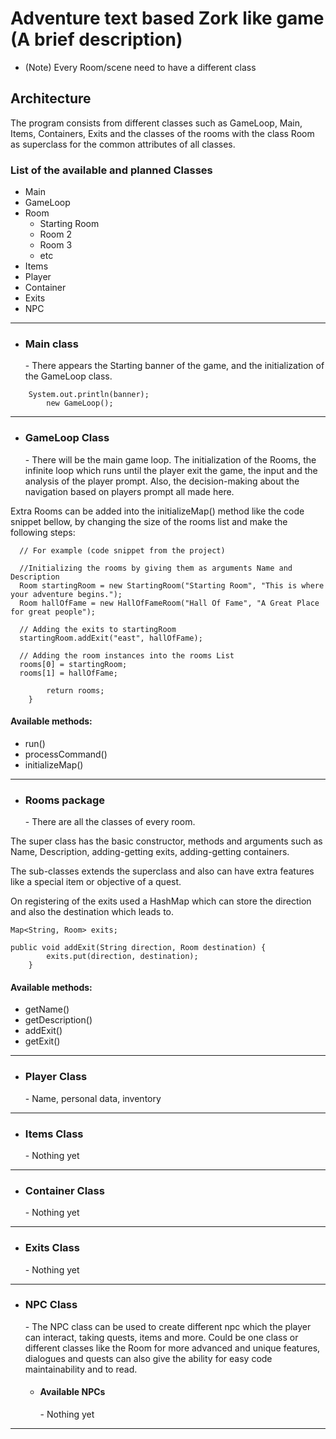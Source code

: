# Adventure text based Zork like game (A brief description)

- (Note) Every Room/scene need to have a different class 

## Architecture
The program consists from different classes such as GameLoop, Main, Items, Containers, Exits and the classes of the
rooms with the class Room as superclass for the common attributes of all classes.

### List of the available and planned Classes
- Main
- GameLoop
- Room
   - Starting Room
   - Room 2
   - Room 3
   - etc
- Items
- Player
- Container
- Exits
- NPC

<hr>

- <h3>Main class </h3>
  - There appears the Starting banner of the game, and the initialization of the GameLoop class.
```
    System.out.println(banner);
        new GameLoop();
```

<hr>

- <h3>GameLoop Class</h3>
  - There will be the main game loop. The initialization of the Rooms, the infinite loop which runs until
    the player exit the game, the input and the analysis of the player prompt. Also, the decision-making
    about the navigation based on players prompt all made here.
    
Extra Rooms can be added into the initializeMap() method like the code snippet bellow, by changing
the size of the rooms list and make the following steps:
```
  // For example (code snippet from the project)
  
  //Initializing the rooms by giving them as arguments Name and Description
  Room startingRoom = new StartingRoom("Starting Room", "This is where your adventure begins.");
  Room hallOfFame = new HallOfFameRoom("Hall Of Fame", "A Great Place for great people");

  // Adding the exits to startingRoom
  startingRoom.addExit("east", hallOfFame);

  // Adding the room instances into the rooms List
  rooms[0] = startingRoom;
  rooms[1] = hallOfFame;

        return rooms;
    }
```

<h4>Available methods:</h4>

- run()
- processCommand()
- initializeMap()

<hr>

- <h3>Rooms package</h3>
  - There are all the classes of every room.
    
The super class has the basic constructor, methods and arguments such as Name, Description, 
adding-getting exits, adding-getting containers.

The sub-classes extends the superclass and also can have extra features like a special item or objective
of a quest.

On registering of the exits used a HashMap which can store the direction and also the destination which leads to.
```
Map<String, Room> exits;

public void addExit(String direction, Room destination) {
        exits.put(direction, destination);
    }
```

<h4>Available methods:</h4>

- getName()
- getDescription()
- addExit()
- getExit()
    
<hr>

- <h3>Player Class</h3>
  - Name, personal data, inventory
    
<hr>

- <h3>Items Class</h3>
  - Nothing yet

<hr>

- <h3>Container Class</h3>
    - Nothing yet

<hr>

- <h3>Exits Class</h3>
    - Nothing yet

<hr>

- <h3>NPC Class</h3>
    - The NPC class can be used to create different npc which the player can interact, taking quests, 
      items and more. Could be one class or different classes like the Room for more advanced and unique features, dialogues and quests
      can also give the ability for easy code maintainability and to read.
      
    - <h4>Available NPCs</h4>
      - Nothing yet

<hr>
